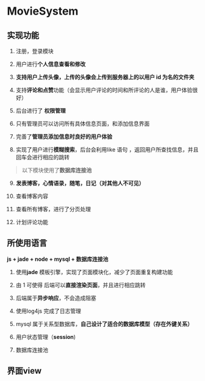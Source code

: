 # MovieSystem

## 实现功能

1. 注册，登录模块

2. 用户进行**个人信息查看和修改**

3. **支持用户上传头像，上传的头像会上传到服务器上的以用户 id 为名的文件夹**

4. 支持**评论和点赞**功能（会显示用户评论的时间和所评论的人是谁，用户体验很好）

5. 后台进行了 **权限管理**

6. 只有管理员可以访问所有具体信息页面，和添加信息界面

7. 完善了**管理员添加信息时良好的用户体验**

8. 实现了用户进行**模糊搜索**，后台会利用like 语句 ，返回用户所查找信息，并且回车会进行相应的跳转

> 以下模块使用了**数据库连接池**

9. **发表博客，心情语录，随笔，日记（对其他人不可见）**

10. 查看博客内容

11. 查看所有博客，进行了分页处理

12. 计划评论功能

## 所使用语言

**js + jade + node + mysql + 数据库连接池**

1. 使用**jade** 模板引擎，实现了页面模块化，减少了页面重复构建功能

2. 由 1 可使得 后端可以**直接渲染页面**，并且进行相应跳转

3. 后端属于**异步响应**，不会造成阻塞

4. 使用log4js 完成了日志管理

5. mysql 属于关系型数据库，**自己设计了适合的数据库模型（存在外键关系）**

6. 用户状态管理（**session**) 

7. 数据库连接池

## 界面view







